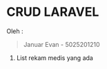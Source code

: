 # CRUD LARAVEL

Oleh :
> Januar Evan - 5025201210

1. List rekam medis yang ada
[](https://github.com/EvanZJ/Tugas3PBKK/blob/main/pic/image%20(15).png)
